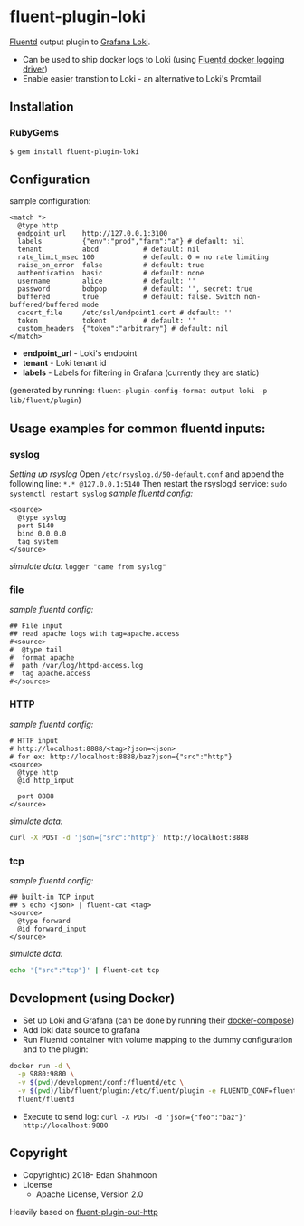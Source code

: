 # fluent-plugin-loki

[Fluentd](https://fluentd.org/) output plugin to [Grafana Loki](https://github.com/grafana/loki).

- Can be used to ship docker logs to Loki (using [Fluentd docker logging driver](https://docs.docker.com/config/containers/logging/fluentd/))
- Enable easier transtion to Loki - an alternative to Loki's Promtail 

## Installation

### RubyGems

```
$ gem install fluent-plugin-loki
```

## Configuration
sample configuration:
```
<match *>
  @type http
  endpoint_url    http://127.0.0.1:3100
  labels          {"env":"prod","farm":"a"} # default: nil
  tenant          abcd           # default: nil
  rate_limit_msec 100            # default: 0 = no rate limiting
  raise_on_error  false          # default: true
  authentication  basic          # default: none
  username        alice          # default: ''
  password        bobpop         # default: '', secret: true
  buffered        true           # default: false. Switch non-buffered/buffered mode
  cacert_file     /etc/ssl/endpoint1.cert # default: ''
  token           tokent         # default: ''
  custom_headers  {"token":"arbitrary"} # default: nil
</match>
```
- **endpoint_url** - Loki's endpoint
- **tenant** - Loki tenant id
- **labels** - Labels for filtering in Grafana (currently they are static)

(generated by running: ```fluent-plugin-config-format output loki -p lib/fluent/plugin```)

## Usage examples for common fluentd inputs:
### syslog
*Setting up rsyslog*
Open ```/etc/rsyslog.d/50-default.conf``` and append the following line:
```*.* @127.0.0.1:5140```
Then restart the rsyslogd service:
```sudo systemctl restart syslog```
*sample fluentd config:*
```
<source>
  @type syslog
  port 5140
  bind 0.0.0.0
  tag system
</source>
```
*simulate data:*
```logger "came from syslog"```
### file
*sample fluentd config:*
```
## File input
## read apache logs with tag=apache.access
#<source>
#  @type tail
#  format apache
#  path /var/log/httpd-access.log
#  tag apache.access
#</source>
```
### HTTP
*sample fluentd config:*
```
# HTTP input
# http://localhost:8888/<tag>?json=<json>
# for ex: http://localhost:8888/baz?json={"src":"http"}
<source>
  @type http
  @id http_input

  port 8888
</source>
```
*simulate data:*
```bash
curl -X POST -d 'json={"src":"http"}' http://localhost:8888
```
### tcp
*sample fluentd config:*
```
## built-in TCP input
## $ echo <json> | fluent-cat <tag>
<source>
  @type forward
  @id forward_input
</source>
```
*simulate data:*
```bash
echo '{"src":"tcp"}' | fluent-cat tcp
```

## Development (using Docker)
- Set up Loki and Grafana (can be done by running their [docker-compose](https://github.com/grafana/loki/blob/master/production/docker-compose.yaml))
- Add loki data source to grafana
- Run Fluentd container with volume mapping to the dummy configuration and to the plugin:
```bash
docker run -d \
  -p 9880:9880 \
  -v $(pwd)/development/conf:/fluentd/etc \
  -v $(pwd)/lib/fluent/plugin:/etc/fluent/plugin -e FLUENTD_CONF=fluentd.conf \
  fluent/fluentd
```
- Execute to send log: ```curl -X POST -d 'json={"foo":"baz"}' http://localhost:9880```


## Copyright

* Copyright(c) 2018- Edan Shahmoon
* License
  * Apache License, Version 2.0

Heavily based on [fluent-plugin-out-http](https://github.com/fluent-plugins-nursery/fluent-plugin-out-http)
